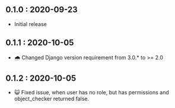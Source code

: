 ## 0.1.0 : 2020-09-23

- Initial release

## 0.1.1 : 2020-10-05

- 🌧 Changed Django version requirement from 3.0.* to >= 2.0

## 0.1.2 : 2020-10-05

- 😺 Fixed issue, when user has no role, but has permissions and object_checker returned false.
